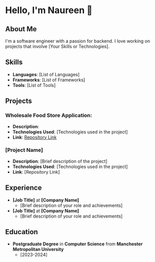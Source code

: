 
# Hello, I'm Naureen 👋

## About Me
I'm a software engineer with a passion for backend. I love working on projects that involve [Your Skills or Technologies].

## Skills
- **Languages**: [List of Languages]
- **Frameworks**: [List of Frameworks]
- **Tools**: [List of Tools]

## Projects
### Wholesale Food Store Application: 
- **Description**: 
- **Technologies Used**: [Technologies used in the project]
- **Link**: [Repository Link](https://github.com/goldfishdolphin/wholesalefoodstore)

### [Project Name]
- **Description**: [Brief description of the project]
- **Technologies Used**: [Technologies used in the project]
- **Link**: [Repository Link]

## Experience
- **[Job Title]** at **[Company Name]**
  - [Brief description of your role and achievements]
- **[Job Title]** at **[Company Name]**
  - [Brief description of your role and achievements]

## Education
- **Postgraduate Degree** in **Computer Science** from **Manchester Metropolitan University**
  - [2023-2024]



